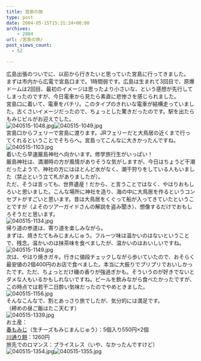 ```yaml
---
title: 宮島の旅
type: post
date: 2004-05-15T15:31:24+00:00
archives:
    - 2004
url: /宮島の旅/
post_views_count:
  - 52

---
```

広島出張のついでに、以前から行きたいと思っていた宮島に行ってきました。  
まずは市内から広電で宮島口まで。1時間弱です。広島は生まれて3回目で、原爆ドームは2回目、最初のイメージは思ったより小さいな、という感想が先行してしまったのですが、今日電車から見たら素直に悲惨さを感じられました。  
宮島口に着いて、電車をパチリ。このタイプのきれいな電車が結構走っていました。古くさいイメージだったので、ちょっとした驚きだったのです。駅を出たらもみじビルがお迎えでした。  
<img alt="040515-1048.jpg" src="https://i0.wp.com/jqinglong.html.xdomain.jp/bimg/040515-1048.jpg" border="0" data-recalc-dims="1" /><img alt="040515-1049.jpg" src="https://i2.wp.com/jqinglong.html.xdomain.jp/bimg/040515-1049.jpg" border="0" data-recalc-dims="1" />  
宮島口からフェリーで宮島に渡ります。JRフェリーだと大鳥居の近くまで行ってくれるということでそちらへ。宮島ってこんなに大きかったんですね。  
<img alt="040515-1103.jpg" src="https://i0.wp.com/jqinglong.html.xdomain.jp/bimg/040515-1103.jpg" border="0" data-recalc-dims="1" />  
着いたら早速厳島神社へ向かいます。修学旅行生がいっぱい！  
厳島神社は、満潮時の方が風情がありそうな気がしますが、今日はちょうど干潮だったようで、神社の方にはほとんど水がなく、潮干狩りをしている人もいました（禁止という立て札がありましたが）。  
ただ、そうは言っても、世界遺産！だから、と言うことではなく、やはりおもしろいと思いました。こんな場所に神社を造り、海の中に大鳥居を作るというコンセプトがすごいと思います。昔は大鳥居をくぐって船が入ってきていたということですが（よそのツアーガイドさんの解説を盗み聞き）、想像するだけでおもしろそうだと思います。  
<img alt="040515-1134.jpg" src="https://i1.wp.com/jqinglong.html.xdomain.jp/bimg/040515-1134.jpg" border="0" data-recalc-dims="1" />  
帰り道の参道は、寄り道を楽しみながら。  
まずは、焼きたてもみじまんじゅう。フルーツ味は温かいのはないということで、残念。温かいのは抹茶味を食べましたが、温かいのはおいしいですね。  
<img alt="040515-1149.jpg" src="https://i1.wp.com/jqinglong.html.xdomain.jp/bimg/040515-1149.jpg" border="0" data-recalc-dims="1" />  
次は、やはり焼きガキ。行きに値段チェックしながら歩いていたので、おそらく最安値の2個400円のお店で食べました。本当に大振りでプリプリでおいしかったです。ただ、ちょっとだけ磯の香りが強過ぎかも。そういうのが好きでないとダメな人もいるかもしれないですね。ビールを飲みながら食べたかったですが、この時点では若干二日酔い気味だったのでやめときました。  
<img alt="040515-1156.jpg" src="https://i0.wp.com/jqinglong.html.xdomain.jp/bimg/040515-1156.jpg" border="0" data-recalc-dims="1" />  
そんなこんなで、割とあっさり旅でしたが、気分的には満足です。  
（締めの昼ご飯はたこ天むす）  
<img alt="040515-1339.jpg" src="https://i2.wp.com/jqinglong.html.xdomain.jp/bimg/040515-1339.jpg" border="0" data-recalc-dims="1" />  
お土産：  
<A HREF="http://www.fujiiya.co.jp/frameset/frameset5.html">春もみじ</A>（生チーズもみじまんじゅう）：5個入り550円×2個  
<A HREF="http://www.okashi.co.jp/hiroshima/kame01.html">川通り餅</A>：1260円  
旅先でのロマンス：プライスレス（いや、なかったんですけど）  
<img alt="040515-1354.jpg" src="https://i1.wp.com/jqinglong.html.xdomain.jp/bimg/040515-1354.jpg" border="0" data-recalc-dims="1" /><img alt="040515-1355.jpg" src="https://i1.wp.com/jqinglong.html.xdomain.jp/bimg/040515-1355.jpg" border="0" data-recalc-dims="1" />